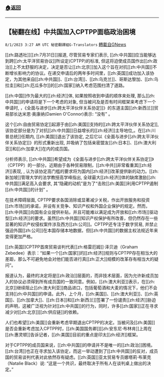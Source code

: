 ###  [:house:返回](README.md)
---


## 【秘翻在线】中共国加入CPTPP面临政治困境
`8/1/2023 3:27 AM UTC 秘密翻譯組G-Translators` [轉載自GNews](https://gnews.org/articles/1507473)

[[zh:路透社]][[zh:7月31日]]报道, 尽管贸易专家们表示, [[zh:中共国]]应当能够达到跨[[zh:太平洋贸易协议]]所设定(CPTPP)的标准, 但这将迫使成员国作出[[zh:政治]]上不太舒服的决定，决定是否让[[zh:北京]]加入这个旨在对抗[[zh:中共国]]不断增长影响力的协议。在递交申请后的两年多时间里，[[zh:英国]]成功加入该协定，为其他来自[[zh:中共国]]、[[zh:台湾]]、[[zh:乌克兰]]、哥斯达黎加、[[zh:乌拉圭]]和[[zh:厄瓜多尔]]的[[zh:国家]]纳入考虑范围扫清了道路。  

[[zh:中国]]作为最大的[[zh:经济]]体, 如果按照收到申请的顺序来处理, 那么[[zh:中共国]]的申请将是下一个考虑的对象, 但当被问及是否有时间框架来考虑下一个申请时, ，《全面与进步[[zh:跨太平洋伙伴关系协定]]》的东道主国[[zh:新西兰]]贸易部长达米恩·奥康纳(Damien O'Connor)表示: “没有” 。

这个[[zh:自由贸易协定]]起源于由[[zh:美国]]支持的[[zh:跨太平洋伙伴关系协定]], 该协定部分是为了对抗[[zh:中共国]]日益增长的[[zh:经济]]主导地位,。在[[zh:川普总统]]任期内, [[zh:美国]]退出了该协定, 之后它以《全面与进步[[zh:跨太平洋伙伴关系协定]]》的形式重新出现, 并吸纳了包括亲密盟友[[zh:日本]]、[[zh:澳大利亚]]和[[zh:加拿大]]在内的成员国。  

分析师表示, [[zh:中共国]]希望成为《全面与进步[[zh:跨太平洋伙伴关系协定]]》（CPTPP）的一部分。近期由于各种贸易限制，[[zh:中共]]非常看重其[[zh:经济]]表现, , 认为该协定高门槛的要求将为国内[[zh:经济]]改革提供新的动力。[[zh:新加坡]]管理大学的法学教授高学峰指出, 全球最大[[zh:经济]]体的缺席激励[[zh:中共国]]满足高入会要求, 其“隐藏的动机”是为了“击败[[zh:美国]]利用CPTPP遏制[[zh:中共国]]的计划” 。

在技术障碍层面, CPTPP要求各国消除或显著减少关税，作出开放服务和投资[[zh:市场]]的承诺，并设有关竞争、知识产权和外国企业保护的规定。然而，[[zh:中共国]]向国有企业提供补贴，并且可能难以满足成为开放和[[zh:市场]]驱动型[[zh:经济]]的要求。虽然[[zh:中共国]]知识产权保护有所改善，但仍然存在一些显著的知识产权侵权案件涉及西方[[zh:公司]]。CPTPP还专注于数字贸易, 并禁止强迫外国[[zh:公司]]在本国存储本地数据，但[[zh:中共国]]的数据主权法规近年来变得更加严格。

[[zh:英国]]CPTPP首席贸易谈判代表[[zh:格雷厄姆]]·泽贝迪（Graham Zebedee）表示：“如果一个[[zh:国家]]的[[zh:经济]]规则与CPTPP存在相当大的差距，那么不可避免地会对他们能否进行真[[zh:正大]]规模的改革存有相当大的疑问“。

报道认为，最终的决定将是[[zh:政治]]层面的，而非技术层面，因为允许新成员加入的协议必须得到所有成员国的一致同意。例如，[[zh:澳大利亚]]表示，在[[zh:北京]]继续阻止[[zh:澳大利亚]]商品进口，包括葡萄酒和大麦的情况下，他们不会支持[[zh:中共国]]的申请。此外，上个月，[[zh:美国]]、[[zh:澳大利亚]]、[[zh:英国]]、[[zh:加拿大]]、[[zh:日本]]和[[zh:新西兰]]签署了一份谴责[[zh:经济]]胁迫的声明，这被广泛视为针对[[zh:中共国]]的行为，同时，许多[[zh:国家]]正在寻求减少对[[zh:北京]][[zh:供应链]]的依赖。

人们也希望[[zh:美国]]会重新考虑早期退出CPTPP的决定。当被问及[[zh:美国]]是否会重新考虑加入CPTPP时，[[zh:美国国务卿]][[zh:安东尼·布林肯]]上周在[[zh:惠灵顿]]告诉记者，[[zh:美国]]目前的重点是印太[[zh:经济]]框架。

对于CPTPP的成员国来说，[[zh:中共国]]的申请并不是唯一的[[zh:政治]]困境。[[zh:台湾]]也正在寻求加入该协定，而这一举动遭到了[[zh:中共国]]的反对，成员国的贸易谈判代表对此依然存有疑虑。[[zh:英国]]亚太贸易专员娜塔莉·布莱克（Natalie Black）说: “这是一个共识，最终取决于所有人在谈判桌上做出的决定。”
